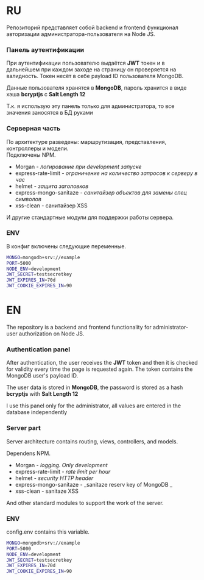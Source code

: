 # RU

Репозиторий представляет собой backend и frontend функционал авторизации администратора-пользователя на Node JS.

### Панель аутентификации

При аутентификации пользователю выдаётся **JWT** токен и в дальнейшем при каждом заходе на страницу он проверяется на валидность. Токен несёт в себе payload ID пользователя MongoDB.

Данные пользователя хранятся в **MongoDB**, пароль хранится в виде хэша **bcryptjs** с **Salt Length 12**

Т.к. я использую эту панель только для администратора, то все значения заносятся в БД руками

### Серверная часть

По архитектуре разведены: маршрутизация, представления, контроллеры и модели.  
Подключены NPM.

- Morgan - _логирование при development запуске_
- express-rate-limit - _ограничение на количество запросов к серверу в час_
- helmet - _защита заголовков_
- express-mongo-sanitaze - _санитайзер объектов для замены спец символов_
- xss-clean - санитайзер XSS

И другие стандартные модули для поддержки работы сервера.

### ENV

В конфиг включены следующие переменные.

```sh
MONGO=mongodb+srv://example
PORT=5000
NODE_ENV=development
JWT_SECRET=testsecretkey
JWT_EXPIRES_IN=70d
JWT_COOKIE_EXPIRES_IN=90
```

# EN

The repository is a backend and frontend functionality for administrator-user authorization on Node JS.

### Authentication panel

After authentication, the user receives the **JWT** token and then it is checked for validity every time the page is requested again. The token contains the MongoDB user's payload ID.

The user data is stored in **MongoDB**, the password is stored as a hash **bcryptjs** with **Salt Length 12**

I use this panel only for the administrator, all values are entered in the database independently

### Server part

Server architecture contains routing, views, controllers, and models.

Dependens NPM.

- Morgan - _logging. Only development_
- express-rate-limit - _rate limit per hour_
- helmet - _security HTTP header_
- express-mongo-sanitaze - _sanitaze reserv key of MongoDB _
- xss-clean - sanitaze XSS

And other standard modules to support the work of the server.

### ENV

config.env contains this variable.

```sh
MONGO=mongodb+srv://example
PORT=5000
NODE_ENV=development
JWT_SECRET=testsecretkey
JWT_EXPIRES_IN=70d
JWT_COOKIE_EXPIRES_IN=90
```
